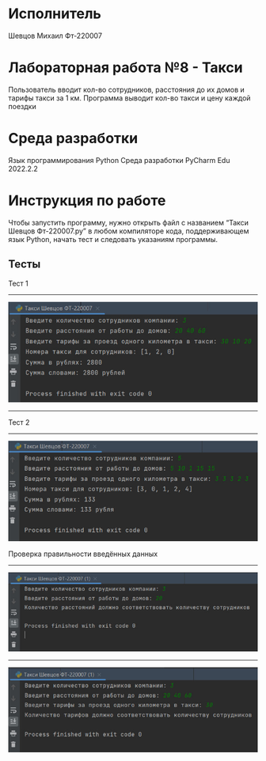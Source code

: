 
# Исполнитель
Шевцов Михаил
Фт-220007

# Лабораторная работа №8 - Такси
Пользователь вводит кол-во сотрудников, расстояния до их домов и тарифы такси за 1 км. Программа выводит кол-во такси и цену каждой поездки

# Среда разработки
Язык программирования Python
Среда разработки PyCharm Edu 2022.2.2

# Инструкция по работе
Чтобы запустить программу, нужно открыть файл с названием “Такси Шевцов Фт-220007.py” в любом компиляторе кода, поддерживающем язык Python, начать тест и следовать указаниям программы.

## Тесты
Тест 1
___
![Тест_программы](photo_2023-11-07_19-16-13.jpg)
___
Тест 2
___
![Тест_программы](photo_2023-11-07_19-16-33.jpg)

Проверка правильности введённых данных
___
![Тест_программы](photo_2023-11-07_20-22-38.jpg)
___
![Тест_программы](photo_2023-11-07_20-22-44.jpg)

